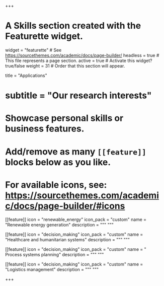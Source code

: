 +++
# A Skills section created with the Featurette widget.
widget = "featurette"  # See https://sourcethemes.com/academic/docs/page-builder/
headless = true  # This file represents a page section.
active = true  # Activate this widget? true/false
weight = 31 # Order that this section will appear.

title = "Applications"
# subtitle = "Our research interests"

# Showcase personal skills or business features.
#
# Add/remove as many `[[feature]]` blocks below as you like.
#
# For available icons, see: https://sourcethemes.com/academic/docs/page-builder/#icons


[[feature]]
  icon = "renewable_energy"
  icon_pack = "custom"
  name = "Renewable energy generation"
  description = """
  """
  
  
  [[feature]]
  icon = "decision_making"
  icon_pack = "custom"
  name = "Healthcare and humanitarian systems"
  description = """
  """
  
  [[feature]]
  icon = "decision_making"
  icon_pack = "custom"
  name = "  Process systems planning"
  description = """
  """
  
  
   [[feature]]
  icon = "decision_making"
  icon_pack = "custom"
  name = "Logistics management"
  description = """
  """

  
  
  
+++

<style>
 /* applications id comes from applications.md
css selectors come from the generated html code  */
    #applications .row.featurette {justify-content: center}
    #applications  .row.featurette .col-12:nth-child(3), 
    #applications  .row.featurette .col-12:nth-child(4), 
    #applications  .row.featurette .col-12:nth-child(5), 
    #applications  .row.featurette .col-12:nth-child(6) {
    max-width: 100% !important;
    flex: 0 0 25%; }
 </style>
